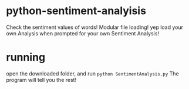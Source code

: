 # python-sentiment-analyisis
Check the sentiment values of words!
Modular file loading! yep load your own Analysis when prompted for your own Sentiment Analysis!

# running
open the downloaded folder, and run `python SentimentAnalysis.py` The program will tell you the rest!
